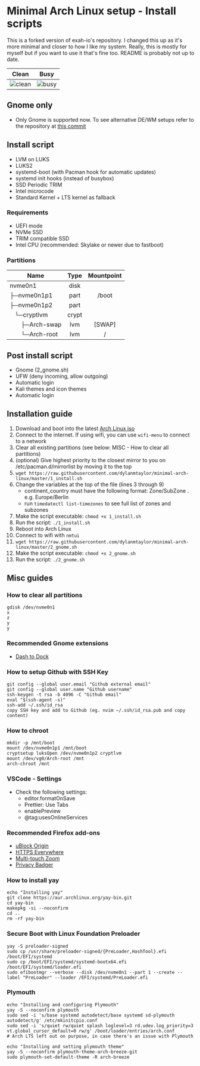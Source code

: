 # Minimal Arch Linux setup - Install scripts

This is a forked version of exah-io's repository. I changed this up as it's more minimal and closer to how I like my system. Really, this is mostly for myself but if you want to use it that's fine too. README is probably not up to date.

|                                                 Clean                                                 |                                               Busy                                                |
| :---------------------------------------------------------------------------------------------------: | :-----------------------------------------------------------------------------------------------: |
| ![clean](https://raw.githubusercontent.com/exah-io/minimal-arch-linux/master/clean.png) | ![busy](https://raw.githubusercontent.com/exah-io/minimal-arch-linux/master/busy.png) |

## Gnome only
- Only Gnome is supported now. To see alternative DE/WM setups refer to the repository at [this commit](https://github.com/exah-io/minimal-arch-linux/tree/660ea7e57cfb3f89879dd3bfb47b3d4dd1f569f5)

## Install script

- LVM on LUKS
- LUKS2
- systemd-boot (with Pacman hook for automatic updates)
- systemd init hooks (instead of busybox)
- SSD Periodic TRIM
- Intel microcode
- Standard Kernel + LTS kernel as fallback

### Requirements

- UEFI mode
- NVMe SSD
- TRIM compatible SSD
- Intel CPU (recommended: Skylake or newer due to fastboot)

### Partitions

| Name                                                  | Type  | Mountpoint |
| ----------------------------------------------------- | :---: | :--------: |
| nvme0n1                                               | disk  |            |
| ├─nvme0n1p1                                           | part  |   /boot    |
| ├─nvme0n1p2                                           | part  |            |
| &nbsp;&nbsp;&nbsp;└─cryptlvm                        | crypt |            |
| &nbsp;&nbsp;&nbsp;&nbsp;&nbsp;&nbsp;&nbsp;├─Arch-swap |  lvm  |   [SWAP]   |
| &nbsp;&nbsp;&nbsp;&nbsp;&nbsp;&nbsp;&nbsp;└─Arch-root |  lvm  |     /      |

## Post install script

- Gnome (2_gnome.sh)
- UFW (deny incoming, allow outgoing)
- Automatic login
- Kali themes and icon themes
- Automatic login

## Installation guide

1. Download and boot into the latest [Arch Linux iso](https://www.archlinux.org/download/)
2. Connect to the internet. If using wifi, you can use `wifi-menu` to connect to a network
3. Clear all existing partitions (see below: MISC - How to clear all partitions)
4. (optional) Give highest priority to the closest mirror to you on /etc/pacman.d/mirrorlist by moving it to the top
5. `wget https://raw.githubusercontent.com/dylanmtaylor/minimal-arch-linux/master/1_install.sh`
6. Change the variables at the top of the file (lines 3 through 9)
   - continent_country must have the following format: Zone/SubZone . e.g. Europe/Berlin
   - run `timedatectl list-timezones` to see full list of zones and subzones
7. Make the script executable: `chmod +x 1_install.sh`
8. Run the script: `./1_install.sh`
9. Reboot into Arch Linux
10. Connect to wifi with `nmtui`
11. `wget https://raw.githubusercontent.com/dylanmtaylor/minimal-arch-linux/master/2_gnome.sh`
12. Make the script executable: `chmod +x 2_gnome.sh`
13. Run the script: `./2_gnome.sh`

## Misc guides

### How to clear all partitions

```
gdisk /dev/nvme0n1
x
z
y
y
```

### Recommended Gnome extensions

- [Dash to Dock](https://extensions.gnome.org/extension/307/dash-to-dock/)

### How to setup Github with SSH Key

```
git config --global user.email "Github external email"
git config --global user.name "Github username"
ssh-keygen -t rsa -b 4096 -C "Github email"
eval "$(ssh-agent -s)"
ssh-add ~/.ssh/id_rsa
copy SSH key and add to Github (eg. nvim ~/.ssh/id_rsa.pub and copy content)
```

### How to chroot

```
mkdir -p /mnt/boot
mount /dev/nvme0n1p1 /mnt/boot
cryptsetup luksOpen /dev/nvme0n1p2 cryptlvm
mount /dev/vg0/Arch-root /mnt
arch-chroot /mnt
```

### VSCode - Settings

- Check the following settings:
  - editor.formatOnSave
  - Prettier: Use Tabs
  - enablePreview
  - @tag:usesOnlineServices

### Recommended Firefox add-ons

- [uBlock Origin](https://addons.mozilla.org/en-US/firefox/addon/ublock-origin/)
- [HTTPS Everywhere](https://addons.mozilla.org/en-US/firefox/addon/https-everywhere/)
- [Multi-touch Zoom](https://addons.mozilla.org/en-US/firefox/addon/multi-touch-zoom/)
- [Privacy Badger](https://addons.mozilla.org/en-US/firefox/addon/privacy-badger17/)

### How to install yay
```
echo "Installing yay"
git clone https://aur.archlinux.org/yay-bin.git
cd yay-bin
makepkg -si --noconfirm
cd ..
rm -rf yay-bin
```

### Secure Boot with Linux Foundation Preloader
```
yay -S preloader-signed
sudo cp /usr/share/preloader-signed/{PreLoader,HashTool}.efi /boot/EFI/systemd
sudo cp /boot/EFI/systemd/systemd-bootx64.efi /boot/EFI/systemd/loader.efi
sudo efibootmgr --verbose --disk /dev/nvme0n1 --part 1 --create --label "PreLoader" --loader /EFI/systemd/PreLoader.efi
```

### Plymouth
```
echo "Installing and configuring Plymouth"
yay -S --noconfirm plymouth
sudo sed -i 's/base systemd autodetect/base systemd sd-plymouth autodetect/g' /etc/mkinitcpio.conf
sudo sed -i 's/quiet rw/quiet splash loglevel=3 rd.udev.log_priority=3 vt.global_cursor_default=0 rw/g' /boot/loader/entries/arch.conf
# Arch LTS left out on purpose, in case there's an issue with Plymouth

echo "Installing and setting plymouth theme"
yay -S --noconfirm plymouth-theme-arch-breeze-git
sudo plymouth-set-default-theme -R arch-breeze
```
